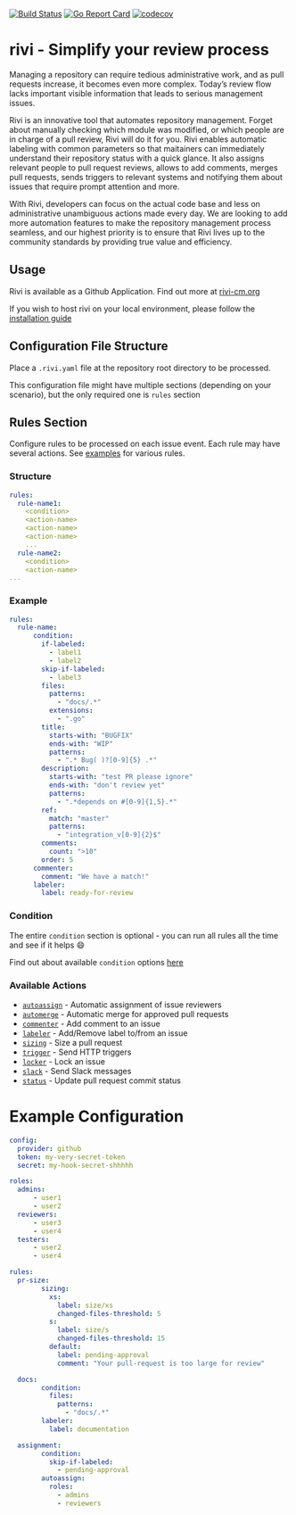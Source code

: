 [![Build Status](https://travis-ci.org/bivas/rivi.svg?branch=development)](https://travis-ci.org/bivas/rivi)
[![Go Report Card](https://goreportcard.com/badge/github.com/bivas/rivi/pkg)](https://goreportcard.com/report/github.com/bivas/rivi/pkg)
[![codecov](https://codecov.io/gh/bivas/rivi/branch/development/graph/badge.svg)](https://codecov.io/gh/bivas/rivi)

# rivi - Simplify your review process

Managing a repository can require tedious administrative work, and as pull requests increase, it becomes even more complex. Today’s review flow lacks important visible information that leads to serious management issues. 

Rivi is an innovative tool that automates repository management. Forget about manually checking which module was modified, or which people are in charge of a pull review, Rivi will do it for you. 
Rivi enables automatic labeling with common parameters so that maitainers can immediately understand their repository status with a quick glance. It also assigns relevant people to pull request reviews, allows to add comments, merges pull requests, sends triggers to relevant systems and notifying them about issues that require prompt attention and more. 

With Rivi, developers can focus on the actual code base and less on administrative unambiguous actions made every day.  We are looking to add more automation features to make the repository management process seamless, and our highest priority is to ensure that Rivi lives up to the community standards by providing true value and efficiency.

## Usage
Rivi is available as a Github Application. Find out more at [rivi-cm.org](https://rivi-cm.org)

If you wish to host rivi on your local environment, please follow the [installation guide](docs/installation.md)

## Configuration File Structure

Place a `.rivi.yaml` file at the repository root directory to be processed.

This configuration file might have multiple sections (depending on your scenario), but the only required one is `rules` section

## Rules Section

Configure rules to be processed on each issue event. Each rule may have several actions. See [examples](docs/examples/README.md) for various rules.
### Structure

```yaml
rules:
  rule-name1:
    <condition>
    <action-name>
    <action-name>
    <action-name>
    ...
  rule-name2:
    <condition>
    <action-name>
...
```

### Example
```yaml
rules:
  rule-name:
      condition:
        if-labeled:
          - label1
          - label2
        skip-if-labeled:
          - label3
        files:
          patterns: 
            - "docs/.*"
          extensions: 
            - ".go"
        title:
          starts-with: "BUGFIX"
          ends-with: "WIP"
          patterns:
            - ".* Bug( )?[0-9]{5} .*"
        description:
          starts-with: "test PR please ignore"
          ends-with: "don't review yet"
          patterns:
            - ".*depends on #[0-9]{1,5}.*"
        ref:
          match: "master"
          patterns:
            - "integration_v[0-9]{2}$"
        comments:
          count: ">10"
        order: 5
      commenter:
        comment: "We have a match!"
      labeler:
        label: ready-for-review
```
### Condition

The entire `condition` section is optional - you can run all rules all the time and see if it helps :smile:

Find out about available `condition` options [here](docs/condition.md)

### Available Actions
- [`autoassign`](pkg/engine/actions/autoassign/autoassign.md) - Automatic assignment of issue reviewers
- [`automerge`](pkg/engine/actions/automerge/automerge.md) - Automatic merge for approved pull requests
- [`commenter`](pkg/engine/actions/commenter/commenter.md) - Add comment to an issue
- [`labeler`](pkg/engine/actions/labeler/labeler.md) - Add/Remove label to/from an issue
- [`sizing`](pkg/engine/actions/sizing/sizing.md) - Size a pull request
- [`trigger`](pkg/engine/actions/trigger/trigger.md) - Send HTTP triggers
- [`locker`](pkg/engine/actions/locker/locker.md) - Lock an issue
- [`slack`](pkg/engine/actions/slack/slack.md) - Send Slack messages
- [`status`](pkg/engine/actions/status/status.md) - Update pull request commit status

# Example Configuration

```yaml
config:
  provider: github
  token: my-very-secret-token
  secret: my-hook-secret-shhhhh

roles:
  admins:
      - user1
      - user2
  reviewers:
      - user3
      - user4
  testers:
      - user2
      - user4

rules:
  pr-size:
        sizing:
          xs:
            label: size/xs
            changed-files-threshold: 5
          s:
            label: size/s
            changed-files-threshold: 15
          default:
            label: pending-approval
            comment: "Your pull-request is too large for review"

  docs:
        condition:
          files:
            patterns: 
              - "docs/.*"
        labeler:
          label: documentation

  assignment:
        condition:
          skip-if-labeled:
            - pending-approval
        autoassign:
          roles:
            - admins
            - reviewers
```
